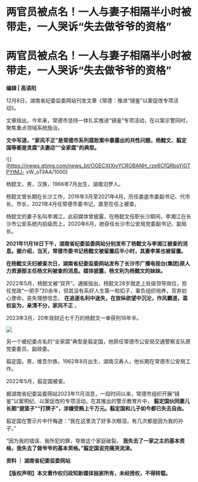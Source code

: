 # 两官员被点名！一人与妻子相隔半小时被带走，一人哭诉“失去做爷爷的资格”

# 两官员被点名！一人与妻子相隔半小时被带走，一人哭诉“失去做爷爷的资格”

**编辑 | 高语阳**

12月8日，湖南省纪委监委网站刊发文章《常德：推进“镜鉴”以案促改专项活动》。

文章指出，今年来，常德市坚持一体扎实推进“镜鉴”专项活动，在以案示警同时，聚焦重点领域系统施治。

**文中写道，“家风不正”是常德市系列腐败案中暴露出的共性问题，杨懿文、翦定国等都是贪腐“夫妻店”“全家腐”的典型。**

![](https://inews.gtimg.com/news_bt/OGECXtXiyYCROBANH_rze8CfQRbsYjGTPYtMJ-
xW_oTiIAA/1000)

杨懿文，男，汉族，1966年7月出生，湖南汨罗人。

杨懿文曾长期在长沙工作，2016年3月至2021年4月，历任娄底市委副书记、代市长、市长，2021年4月任常德市委书记，直至在任上被查。

杨懿文的妻子名叫李湘江，此前媒体曾披露，在杨懿文任职长沙期间，李湘江在长沙市公安系统内拾级而上，2020年6月，她获任长沙市公安局党委副书记、副局长。

**2021年11月18日下午，湖南省纪委监委网站分别发布了杨懿文与李湘江被查的消息。据介绍，当天，常德市委书记杨懿文被留置后半小时，其妻李某也被留置。**

**在杨懿文夫妇被查次日，湖南省纪委监委网站发布了长沙市广播电视台(集团)原人力资源部主任杨文利被查的消息。媒体披露，杨文利为杨懿文的妹妹。**

2022年5月，杨懿文被“双开”。通报指出，杨懿文28岁就走上处级领导岗位，担任党政“一把手”20余年，但其没有系好人生第一粒扣子，辜负组织培养，背弃初心使命，丧失理想信念，
**在追逐名利中迷失，在放纵欲望中沉沦，作风霸道，滥权妄为，亲清不分，家风不正** 。

2023年3月，20年敛财近七千万的杨懿文一审获刑16年半。

![](https://inews.gtimg.com/news_bt/OLEHAt081fd4sxk70-4h1wdMopGeOLREF0dNGAkIh3oo8AA/1000)

另一个被纪委点名的“全家腐”典型是翦定国，他原任常德市公安局交通警察支队原党委委员、副政委。

翦定国，男，维吾尔族，1962年8月出生，湖南汉寿人，他长期在常德市公安局工作。

2022年5月，翦定国被查。

据湖南省纪委监委网站2023年11月消息，一段时间以来，常德市组织开展“镜鉴”以案明纪、以案促改的专项活动。在其推出的警示教育片中，
**翦定国伙同妻儿长期“提篮子”“打牌子”，涉嫌受贿上千万元。翦定国和儿子如今都已失去自由。**

翦定国在警示片中忏悔道：“我在这里流了好多次眼泪，有几次都是因为我的孙子。”

“因为我的错误、我所犯的罪，导致这个家庭破裂， **我失去了一家之主的基本资格，我失去了做爷爷的基本资格。”翦定国说完痛哭流涕。**

**资料 ｜ 湖南省纪委监委网站**

**【版权声明】本文著作权归政知新媒体独家所有，未经授权，不得转载。**

